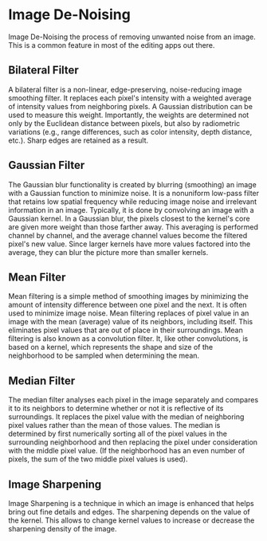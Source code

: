 # Image De-Noising #
Image De-Noising the process of removing unwanted noise from an image. This is a common feature in most of the editing apps out there.

## Bilateral Filter ##
A bilateral filter is a non-linear, edge-preserving, noise-reducing image smoothing filter. It replaces each pixel's intensity with a weighted average of intensity values from neighboring pixels. A Gaussian distribution can be used to measure this weight. Importantly, the weights are determined not only by the Euclidean distance between pixels, but also by radiometric variations (e.g., range differences, such as color intensity, depth distance, etc.). Sharp edges are retained as a result.

## Gaussian Filter ##
The Gaussian blur functionality is created by blurring (smoothing) an image with a Gaussian function to minimize noise. It is a nonuniform low-pass filter that retains low spatial frequency while reducing image noise and irrelevant information in an image. Typically, it is done by convolving an image with a Gaussian kernel. In a Gaussian blur, the pixels closest to the kernel's core are given more weight than those farther away. This averaging is performed channel by channel, and the average channel values become the filtered pixel's new value. Since larger kernels have more values factored into the average, they can blur the picture more than smaller kernels.

## Mean Filter ##
Mean filtering is a simple method of smoothing images by minimizing the amount of intensity difference between one pixel and the next. It is often used to minimize image noise. Mean filtering replaces of pixel value in an image with the mean (average) value of its neighbors, including itself. This eliminates pixel values that are out of place in their surroundings. Mean filtering is also known as a convolution filter. It, like other convolutions, is based on a kernel, which represents the shape and size of the neighborhood to be sampled when determining the mean.

## Median Filter ##
The median filter analyses each pixel in the image separately and compares it to its neighbors to determine whether or not it is reflective of its surroundings. It replaces the pixel value with the median of neighboring pixel values rather than the mean of those values. The median is determined by first numerically sorting all of the pixel values in the surrounding neighborhood and then replacing the pixel under consideration with the middle pixel value. (If the neighborhood has an even number of pixels, the sum of the two middle pixel values is used).

## Image Sharpening ##
Image Sharpening is a technique in which an image is enhanced that helps bring out fine details and edges. The sharpening depends on the value of the kernel. This allows to change kernel values to increase or decrease the sharpening density of the image.
